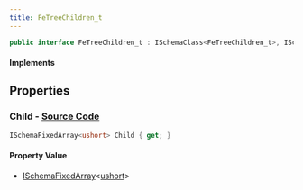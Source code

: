 ```yaml
---
title: FeTreeChildren_t
---
```


```csharp
public interface FeTreeChildren_t : ISchemaClass<FeTreeChildren_t>, ISchemaField, ISchemaClass, INativeHandle
```

#### Implements

## Properties

### **Child** - [Source Code](https://github.com/swiftly-solution/swiftlys2/blob/main/managed/src/SwiftlyS2.Generated/Schemas/Interfaces/FeTreeChildren_t.cs#L16)

```csharp
ISchemaFixedArray<ushort> Child { get; }
```

#### Property Value

- [ISchemaFixedArray](/docs/api/shared/schemas/ischemafixedarray-1)<[ushort](https://learn.microsoft.com/dotnet/api/system.uint16)>

